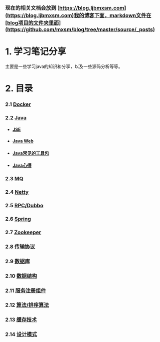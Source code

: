 

### 现在的相关文档会放到 [https://blog.ljbmxsm.com](https://blog.ljbmxsm.com)我的博客下面，markdown文件在[blog项目的文件夹里面](https://github.com/mxsm/blog/tree/master/source/_posts) 

# 1. 学习笔记分享

主要是一些学习java的知识和分享，以及一些源码分析等等。

# 2. 目录

### 2.1 [Docker](https://github.com/mxsm/document/tree/master/Docker)

### 2.2 [Java](https://github.com/mxsm/document/tree/master/Java)

- #### [JSE](https://github.com/mxsm/document/tree/master/Java/JSE)

- #### [Java Web](https://github.com/mxsm/document/tree/master/Java/Java%20Web)

- #### [Java常见的工具包](https://github.com/mxsm/document/tree/master/Java/Java常见的工具包)

- #### [Java心得](https://github.com/mxsm/document/tree/master/Java/Java心得)

### 2.3 [MQ](https://github.com/mxsm/document/tree/master/MQ)

### 2.4 [Netty](https://github.com/mxsm/document/tree/master/Netty)

### 2.5 [RPC/Dubbo](https://github.com/mxsm/document/tree/master/RPC/Dubbo)

### 2.6 [Spring](https://github.com/mxsm/document/tree/master/Spring)

### 2.7 [Zookeeper](https://github.com/mxsm/document/tree/master/Zookeeper)

### 2.8 [传输协议](https://github.com/mxsm/document/tree/master/传输协议)

### 2.9 [数据库](https://github.com/mxsm/document/tree/master/数据库)

### 2.10 [数据结构](https://github.com/mxsm/document/tree/master/数据结构)

### 2.11 [服务注册组件](https://github.com/mxsm/document/tree/master/服务注册组件)

### 2.12 [算法/排序算法](https://github.com/mxsm/document/tree/master/算法/排序算法)

### 2.13 [缓存技术](https://github.com/mxsm/document/tree/master/缓存技术)

### 2.14 [设计模式](https://github.com/mxsm/document/tree/master/设计模式)



